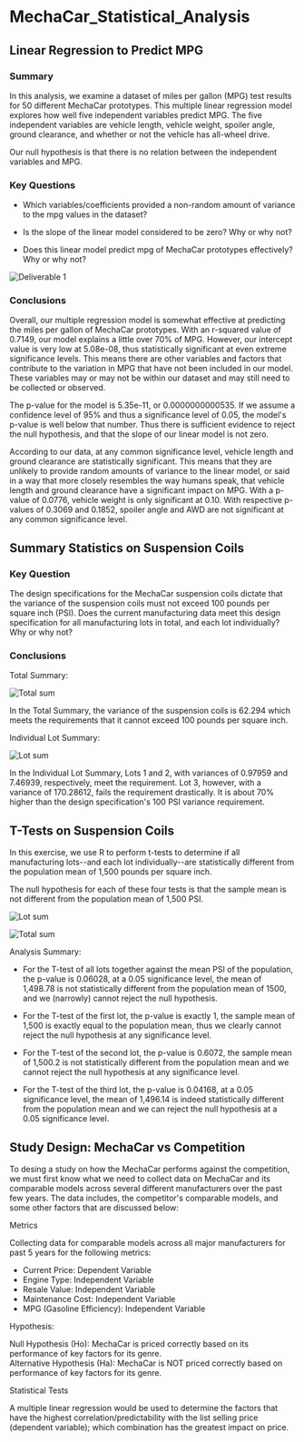 # MechaCar_Statistical_Analysis

## Linear Regression to Predict MPG

### Summary

In this analysis, we examine a dataset of miles per gallon (MPG) test results for 50 different MechaCar prototypes. This multiple linear regression model explores how well five independent variables predict MPG. The five independent variables are vehicle length, vehicle weight, spoiler angle, ground clearance, and whether or not the vehicle has all-wheel drive.

Our null hypothesis is that there is no relation between the independent variables and MPG.

### Key Questions

- Which variables/coefficients provided a non-random amount of variance to the mpg values in the dataset?

- Is the slope of the linear model considered to be zero? Why or why not?

- Does this linear model predict mpg of MechaCar prototypes effectively? Why or why not?

![Deliverable 1](https://user-images.githubusercontent.com/89143725/145334647-3bb5a90c-a57c-4cdc-b28c-25b0e0129f97.png)

### Conclusions

Overall, our multiple regression model is somewhat effective at predicting the miles per gallon of MechaCar prototypes. With an r-squared value of 0.7149, our model explains a little over 70% of MPG. However, our intercept value is very low at 5.08e-08, thus statistically significant at even extreme significance levels. This means there are other variables and factors that contribute to the variation in MPG that have not been included in our model. These variables may or may not be within our dataset and may still need to be collected or observed.

The p-value for the model is 5.35e-11, or 0.0000000000535. If we assume a confidence level of 95% and thus a significance level of 0.05, the model's p-value is well below that number. Thus there is sufficient evidence to reject the null hypothesis, and that the slope of our linear model is not zero.

According to our data, at any common significance level, vehicle length and ground clearance are statistically significant. This means that they are unlikely to provide random amounts of variance to the linear model, or said in a way that more closely resembles the way humans speak, that vehicle length and ground clearance have a significant impact on MPG. With a p-value of 0.0776, vehicle weight is only significant at 0.10. With respective p-values of 0.3069 and 0.1852, spoiler angle and AWD are not significant at any common significance level.

## Summary Statistics on Suspension Coils

### Key Question

The design specifications for the MechaCar suspension coils dictate that the variance of the suspension coils must not exceed 100 pounds per square inch (PSI). Does the current manufacturing data meet this design specification for all manufacturing lots in total, and each lot individually? Why or why not? 

### Conclusions

Total Summary:

![Total sum](https://user-images.githubusercontent.com/89143725/145334782-f5309a88-3c3c-4779-8f18-9b62263a2f29.png)

In the Total Summary, the variance of the suspension coils is 62.294 which meets the requirements that it cannot exceed 100 pounds per square inch.

Individual Lot Summary:

![Lot sum](https://user-images.githubusercontent.com/89143725/145334785-4c1c8a4b-d8e3-4e7d-8900-0c0acb06579d.png)

In the Individual Lot Summary, Lots 1 and 2, with variances of 0.97959 and 7.46939, respectively, meet the requirement. Lot 3, however, with a variance of 170.28612, fails the requirement drastically. It is about 70% higher than the design specification's 100 PSI variance requirement.


## T-Tests on Suspension Coils

In this exercise, we use R to perform t-tests to determine if all manufacturing lots--and each lot individually--are statistically different from the population mean of 1,500 pounds per square inch.

The null hypothesis for each of these four tests is that the sample mean is not different from the population mean of 1,500 PSI. 

![Lot sum](https://user-images.githubusercontent.com/89143725/145337680-895c1a30-adc3-4724-8a51-b5736eebe1c6.png)

![Total sum](https://user-images.githubusercontent.com/89143725/145337686-45e939ac-2950-415d-872f-b85e41953d28.png)

Analysis Summary: 
- For the T-test of all lots together against the mean PSI of the population, the p-value is 0.06028, at a 0.05 significance level, the mean of 1,498.78 is not statistically different from the population mean of 1500, and we (narrowly) cannot reject the null hypothesis.

- For the T-test of the first lot, the p-value is exactly 1, the sample mean of 1,500 is exactly equal to the population mean, thus we clearly cannot reject the null hypothesis at any significance level.

- For the T-test of the second lot, the p-value is 0.6072, the sample mean of 1,500.2 is not statistically different from the population mean and we cannot reject the null hypothesis at any significance level.

- For the T-test of the third lot, the p-value is 0.04168, at a 0.05 significance level, the mean of 1,496.14 is indeed statistically different from the population mean and we can reject the null hypothesis at a 0.05 significance level.

## Study Design: MechaCar vs Competition
To desing a study on how the MechaCar performs against the competition, we must first know what we need to collect data on MechaCar and its comparable models across several different manufacturers over the past few years. The data includes, the competitor's comparable models, and some other factors that are discussed below:

Metrics  

Collecting data for comparable models across all major manufacturers for past 5 years for the following metrics:
  
- Current Price: Dependent Variable
- Engine Type: Independent Variable
- Resale Value: Independent Variable
- Maintenance Cost: Independent Variable
- MPG (Gasoline Efficiency): Independent Variable

Hypothesis:  

Null Hypothesis (Ho): MechaCar is priced correctly based on its performance of key factors for its genre.  
Alternative Hypothesis (Ha): MechaCar is NOT priced correctly based on performance of key factors for its genre.  

Statistical Tests  

A multiple linear regression would be used to determine the factors that have the highest correlation/predictability with the list selling price (dependent variable); which combination has the greatest impact on price.
